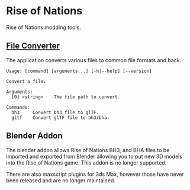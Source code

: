 # Rise of Nations
Rise of Nations modding tools.

## [File Converter](https://petar.page/l/ron-rfc-home)
The application converts various files to common file formats and back.
```shell
Usage: [command] [arguments...] [-h|--help] [--version]

Convert a file.

Arguments:
  [0] <string>    The file path to convert.

Commands:
  bh3     Convert bh3 file to glTF.
  gltf    Convert glTF file to bh3/bha.
```

## Blender Addon
The blender addon allows Rise of Nations BH3, and BHA files to be imported and exported from Blender allowing you to put new 3D models into the Rise of Nations game. This addon is no longer supported.

There are also maxscript plugins for 3ds Max, however those have never been released and are no longer maintained.
